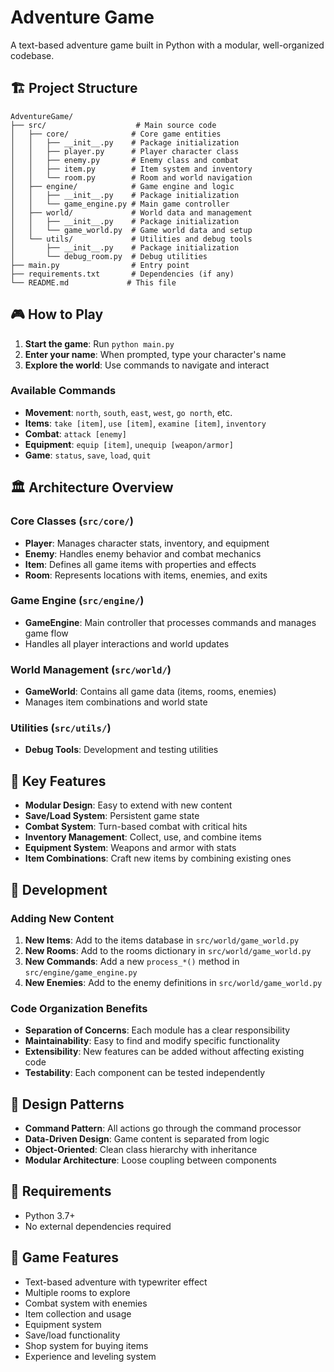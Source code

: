 # Adventure Game

A text-based adventure game built in Python with a modular, well-organized codebase.

## 🏗️ Project Structure

```
AdventureGame/
├── src/                    # Main source code
│   ├── core/              # Core game entities
│   │   ├── __init__.py    # Package initialization
│   │   ├── player.py      # Player character class
│   │   ├── enemy.py       # Enemy class and combat
│   │   ├── item.py        # Item system and inventory
│   │   └── room.py        # Room and world navigation
│   ├── engine/            # Game engine and logic
│   │   ├── __init__.py    # Package initialization
│   │   └── game_engine.py # Main game controller
│   ├── world/             # World data and management
│   │   ├── __init__.py    # Package initialization
│   │   └── game_world.py  # Game world data and setup
│   └── utils/             # Utilities and debug tools
│       ├── __init__.py    # Package initialization
│       └── debug_room.py  # Debug utilities
├── main.py                # Entry point
├── requirements.txt       # Dependencies (if any)
└── README.md             # This file
```

## 🎮 How to Play

1. **Start the game**: Run `python main.py`
2. **Enter your name**: When prompted, type your character's name
3. **Explore the world**: Use commands to navigate and interact

### Available Commands

- **Movement**: `north`, `south`, `east`, `west`, `go north`, etc.
- **Items**: `take [item]`, `use [item]`, `examine [item]`, `inventory`
- **Combat**: `attack [enemy]`
- **Equipment**: `equip [item]`, `unequip [weapon/armor]`
- **Game**: `status`, `save`, `load`, `quit`

## 🏛️ Architecture Overview

### Core Classes (`src/core/`)
- **Player**: Manages character stats, inventory, and equipment
- **Enemy**: Handles enemy behavior and combat mechanics
- **Item**: Defines all game items with properties and effects
- **Room**: Represents locations with items, enemies, and exits

### Game Engine (`src/engine/`)
- **GameEngine**: Main controller that processes commands and manages game flow
- Handles all player interactions and world updates

### World Management (`src/world/`)
- **GameWorld**: Contains all game data (items, rooms, enemies)
- Manages item combinations and world state

### Utilities (`src/utils/`)
- **Debug Tools**: Development and testing utilities

## 🚀 Key Features

- **Modular Design**: Easy to extend with new content
- **Save/Load System**: Persistent game state
- **Combat System**: Turn-based combat with critical hits
- **Inventory Management**: Collect, use, and combine items
- **Equipment System**: Weapons and armor with stats
- **Item Combinations**: Craft new items by combining existing ones

## 🔧 Development

### Adding New Content

1. **New Items**: Add to the items database in `src/world/game_world.py`
2. **New Rooms**: Add to the rooms dictionary in `src/world/game_world.py`
3. **New Commands**: Add a new `process_*()` method in `src/engine/game_engine.py`
4. **New Enemies**: Add to the enemy definitions in `src/world/game_world.py`

### Code Organization Benefits

- **Separation of Concerns**: Each module has a clear responsibility
- **Maintainability**: Easy to find and modify specific functionality
- **Extensibility**: New features can be added without affecting existing code
- **Testability**: Each component can be tested independently

## 🎯 Design Patterns

- **Command Pattern**: All actions go through the command processor
- **Data-Driven Design**: Game content is separated from logic
- **Object-Oriented**: Clean class hierarchy with inheritance
- **Modular Architecture**: Loose coupling between components

## 📝 Requirements

- Python 3.7+
- No external dependencies required

## 🎲 Game Features

- Text-based adventure with typewriter effect
- Multiple rooms to explore
- Combat system with enemies
- Item collection and usage
- Equipment system
- Save/load functionality
- Shop system for buying items
- Experience and leveling system 